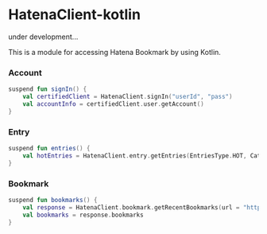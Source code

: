 # HatenaClient-kotlin

under development...

This is a module for accessing Hatena Bookmark by using Kotlin.

### Account

```kt
suspend fun signIn() {
    val certifiedClient = HatenaClient.signIn("userId", "pass")
    val accountInfo = certifiedClient.user.getAccount()
}
```

### Entry

```kt
suspend fun entries() {
    val hotEntries = HatenaClient.entry.getEntries(EntriesType.HOT, Category.ALL)
}
```

### Bookmark

```kt
suspend fun bookmarks() {
    val response = HatenaClient.bookmark.getRecentBookmarks(url = "https://foobarbaz/")
    val bookmarks = response.bookmarks
}
```
